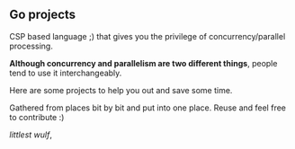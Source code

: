 ## Go projects 

CSP based language ;) that gives you the privilege of concurrency/parallel processing.

**Although concurrency and parallelism are two different things**, people tend to use it interchangeably.

Here are some projects to help you out and save some time.

Gathered from places bit by bit and put into one place. Reuse and feel free to contribute :)

_littlest wulf_,

